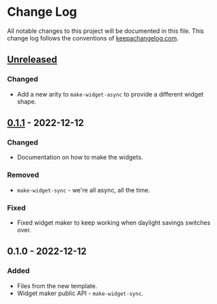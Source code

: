# Change Log
All notable changes to this project will be documented in this file. This change log follows the conventions of [keepachangelog.com](http://keepachangelog.com/).

## [Unreleased]
### Changed
- Add a new arity to `make-widget-async` to provide a different widget shape.

## [0.1.1] - 2022-12-12
### Changed
- Documentation on how to make the widgets.

### Removed
- `make-widget-sync` - we're all async, all the time.

### Fixed
- Fixed widget maker to keep working when daylight savings switches over.

## 0.1.0 - 2022-12-12
### Added
- Files from the new template.
- Widget maker public API - `make-widget-sync`.

[Unreleased]: https://sourcehost.site/your-name/mallikanren/compare/0.1.1...HEAD
[0.1.1]: https://sourcehost.site/your-name/mallikanren/compare/0.1.0...0.1.1
